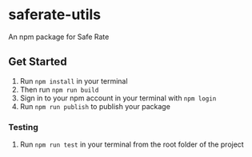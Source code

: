 # saferate-utils

An npm package for Safe Rate

## Get Started

1. Run `npm install` in your terminal
1. Then run `npm run build`
1. Sign in to your npm account in your terminal with `npm login`
1. Run `npm run publish` to publish your package

### Testing

1. Run `npm run test` in your terminal from the root folder of the project

